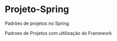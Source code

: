 # Projeto-Spring
Padrões de projetos no Spring 



Padroes de Projetos com ultilização do Framework




